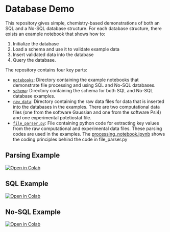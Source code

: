 # Database Demo

This repository gives simple, chemistry-based demonstrations of both an SQL
and a No-SQL database structure. For each database structure, there exists 
an example notebook that shows how to: 
1. Initialize the database 
2. Load a schema and use it to validate example data
3. Insert validated data into the database
4. Query the database.

The repository contains four key parts: 

* [`notebooks`](notebooks): Directory containing the example notebooks that demonstrate file processing and using SQL and No-SQL databases. 
* [`schema`](schema): Directory containing the schema for both SQL and No-SQL database examples. 
* [`raw_data`](raw_data): Directory containing the raw data files for data that is inserted into the databases 
in the examples. There are two computational data files (one from the software 
Gaussian and one from the software Psi4) and one experimental potetiostat file. 
* [`file_parser.py`](file_parser.py):  File containing python code for extracting key values from the raw
computational and experimental data files. These parsing codes are used in the 
examples. The [processing_notebook.ipynb](notebooks/processing_notebook.ipynb) shows the coding principles behind the code in file_parser.py

## Parsing Example
[![Open in Colab](https://colab.research.google.com/assets/colab-badge.svg)](https://colab.research.google.com/drive/1FtbRfouaGiRR2nibwRjlo938GYOF2N1W?usp=sharing)

## SQL Example
[![Open in Colab](https://colab.research.google.com/assets/colab-badge.svg)](https://colab.research.google.com/drive/1gQV3LxoQ65NyTFQulHzLTp8IRV3lCICT?usp=sharing)

## No-SQL Example
[![Open in Colab](https://colab.research.google.com/assets/colab-badge.svg)](https://colab.research.google.com/drive/1LFJUazlB9JYoeqk6U9OVJ3l_m6tu_knD?usp=sharing)

